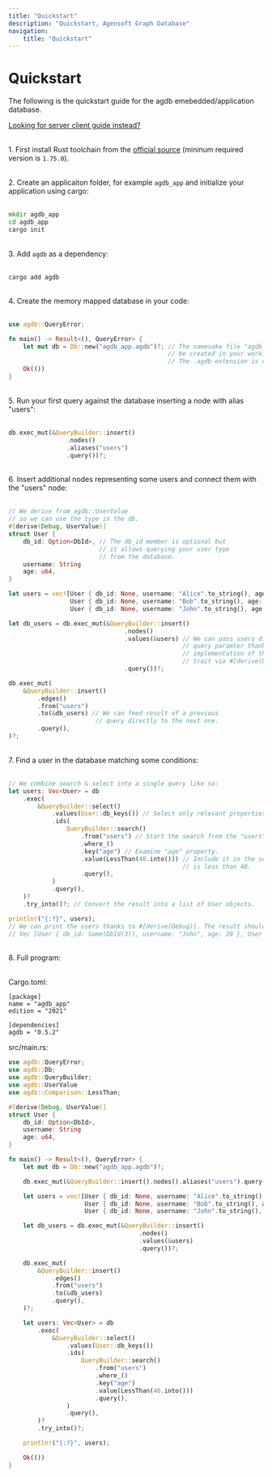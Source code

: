 ```yaml
---
title: "Quickstart"
description: "Quickstart, Agensoft Graph Database"
navigation:
    title: "Quickstart"
---
```


# Quickstart

The following is the quickstart guide for the agdb emebedded/application database.

[Looking for server client guide instead?](/docs/guides/quickstart_client)

<br/>1. First install Rust toolchain from the [official source](https://www.rust-lang.org/tools/install) (mininum required version is `1.75.0`).
<br/>

<br/>2. Create an applicaiton folder, for example `agdb_app` and initialize your application using cargo:
<br/><br/>

```bat
mkdir agdb_app
cd agdb_app
cargo init
```

<br/> 3. Add `agdb` as a dependency:
<br/><br/>

```
cargo add agdb
```

<br/> 4. Create the memory mapped database in your code:
<br/><br/>

```rs
use agdb::QueryError;

fn main() -> Result<(), QueryError> {
    let mut db = Db::new("agdb_app.agdb")?; // The namesake file "agdb_app.agdb" will
                                            // be created in your working directory.
                                            // The .agdb extension is conventional.
    Ok(())
}
```

<br/> 5. Run your first query against the database inserting a node with alias "users":
<br/><br/>

```rs
db.exec_mut(&QueryBuilder::insert()
                .nodes()
                .aliases("users")
                .query())?;
```

<br/> 6. Insert additional nodes representing some users and connect them with the "users" node:
<br/><br/>

```rs
// We derive from agdb::UserValue
// so we can use the type in the db.
#[derive(Debug, UserValue)]
struct User {
    db_id: Option<DbId>, // The db_id member is optional but
                         // it allows querying your user type
                         // from the database.
    username: String
    age: u64,
}

let users = vec![User { db_id: None, username: "Alice".to_string(), age: 40 },
                 User { db_id: None, username: "Bob".to_string(), age: 30 },
                 User { db_id: None, username: "John".to_string(), age: 20 }];

let db_users = db.exec_mut(&QueryBuilder::insert()
                                .nodes()
                                .values(&users) // We can pass users directly as
                                                // query paramter thanks to the
                                                // implementation of the agdb::DbUserValue
                                                // trait via #[derive(UserValue)].
                                .query())?;

db.exec_mut(
    &QueryBuilder::insert()
        .edges()
        .from("users")
        .to(&db_users) // We can feed result of a previous
                        // query directly to the next one.
        .query(),
)?;
```

<br/> 7. Find a user in the database matching some conditions:
<br/><br/>

```rust
// We combine search & select into a single query like so:
let users: Vec<User> = db
    .exec(
        &QueryBuilder::select()
            .values(User::db_keys()) // Select only relevant properties for the User struct.
            .ids(
                QueryBuilder::search()
                    .from("users") // Start the search from the "users" node.
                    .where_()
                    .key("age") // Examine "age" property.
                    .value(LessThan(40.into())) // Include it in the search result if the value
                                                // is less than 40.
                    .query(),
            )
            .query(),
    )?
    .try_into()?; // Convert the result into a list of User objects.

println!("{:?}", users);
// We can print the users thanks to #[derive(Debug)]. The result should be something like:
// Vec [User { db_id: Some(DbId(3)), username: "John", age: 20 }, User { db_id: Some(DbId(3)), username: "Bob", age: 30 }]
```

<br/> 8. Full program:
<br/><br/>

Cargo.toml:

```
[package]
name = "agdb_app"
edition = "2021"

[dependencies]
agdb = "0.5.2"
```

src/main.rs:

```rs
use agdb::QueryError;
use agdb::Db;
use agdb::QueryBuilder;
use agdb::UserValue
use agdb::Comparison::LessThan;

#[derive(Debug, UserValue)]
struct User {
    db_id: Option<DbId>,
    username: String
    age: u64,
}

fn main() -> Result<(), QueryError> {
    let mut db = Db::new("agdb_app.agdb")?;

    db.exec_mut(&QueryBuilder::insert().nodes().aliases("users").query())?;

    let users = vec![User { db_id: None, username: "Alice".to_string(), age: 40 },
                     User { db_id: None, username: "Bob".to_string(), age: 30 },
                     User { db_id: None, username: "John".to_string(), age: 20 }];

    let db_users = db.exec_mut(&QueryBuilder::insert()
                                    .nodes()
                                    .values(&users)
                                    .query())?;

    db.exec_mut(
        &QueryBuilder::insert()
            .edges()
            .from("users")
            .to(&db_users)
            .query(),
    )?;

    let users: Vec<User> = db
        .exec(
            &QueryBuilder::select()
                .values(User::db_keys())
                .ids(
                    QueryBuilder::search()
                        .from("users")
                        .where_()
                        .key("age")
                        .value(LessThan(40.into()))
                        .query(),
                )
                .query(),
        )?
        .try_into()?;

    println!("{:?}", users);

    Ok(())
}
```
